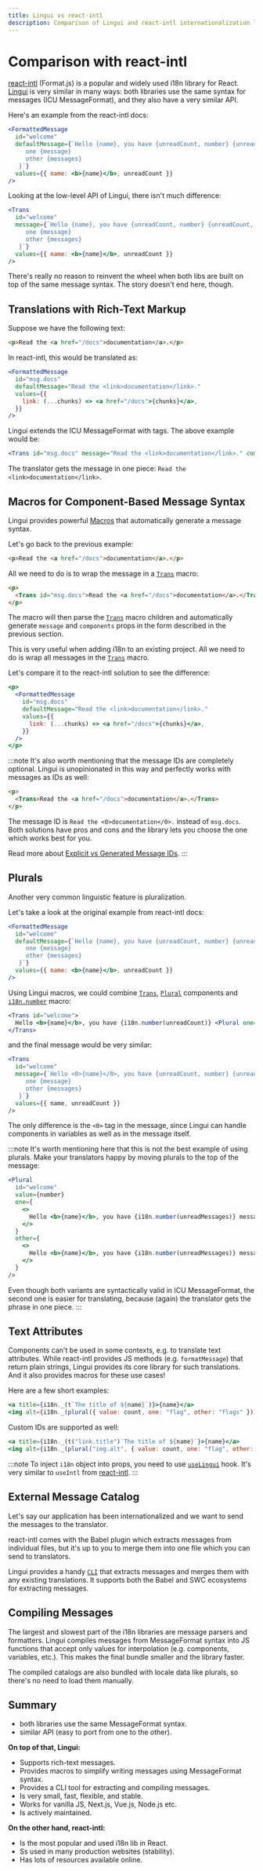 ```yaml
---
title: Lingui vs react-intl
description: Comparison of Lingui and react-intl internationalization libraries
---
```


# Comparison with react-intl

[react-intl](https://github.com/formatjs/formatjs) (Format.js) is a popular and widely used i18n library for React. [Lingui](https://github.com/lingui/js-lingui) is very similar in many ways: both libraries use the same syntax for messages (ICU MessageFormat), and they also have a very similar API.

Here's an example from the react-intl docs:

```jsx
<FormattedMessage
  id="welcome"
  defaultMessage={`Hello {name}, you have {unreadCount, number} {unreadCount, plural,
     one {message}
     other {messages}
   }`}
  values={{ name: <b>{name}</b>, unreadCount }}
/>
```

Looking at the low-level API of Lingui, there isn't much difference:

```jsx
<Trans
  id="welcome"
  message={`Hello {name}, you have {unreadCount, number} {unreadCount, plural,
     one {message}
     other {messages}
   }`}
  values={{ name: <b>{name}</b>, unreadCount }}
/>
```

There's really no reason to reinvent the wheel when both libs are built on top of the same message syntax. The story doesn't end here, though.

## Translations with Rich-Text Markup

Suppose we have the following text:

```html
<p>Read the <a href="/docs">documentation</a>.</p>
```

In react-intl, this would be translated as:

```jsx
<FormattedMessage
  id="msg.docs"
  defaultMessage="Read the <link>documentation</link>."
  values={{
    link: (...chunks) => <a href="/docs">{chunks}</a>,
  }}
/>
```

Lingui extends the ICU MessageFormat with tags. The above example would be:

```jsx
<Trans id="msg.docs" message="Read the <link>documentation</link>." components={{ link: <a href="/docs" /> }} />
```

The translator gets the message in one piece: `Read the <link>documentation</link>`.

## Macros for Component-Based Message Syntax

Lingui provides powerful [Macros](/docs/ref/macro.mdx) that automatically generate a message syntax.

Let's go back to the previous example:

```html
<p>Read the <a href="/docs">documentation</a>.</p>
```

All we need to do is to wrap the message in a [`Trans`](/docs/ref/macro.mdx#trans) macro:

```html
<p>
  <Trans id="msg.docs">Read the <a href="/docs">documentation</a>.</Trans>
</p>
```

The macro will then parse the [`Trans`](/docs/ref/macro.mdx#trans) macro children and automatically generate `message` and `components` props in the form described in the previous section.

This is very useful when adding i18n to an existing project. All we need to do is wrap all messages in the [`Trans`](/docs/ref/macro.mdx#trans) macro.

Let's compare it to the react-intl solution to see the difference:

```jsx
<p>
  <FormattedMessage
    id="msg.docs"
    defaultMessage="Read the <link>documentation</link>."
    values={{
      link: (...chunks) => <a href="/docs">{chunks}</a>,
    }}
  />
</p>
```

:::note
It's also worth mentioning that the message IDs are completely optional. Lingui is unopinionated in this way and perfectly works with messages as IDs as well:

```html
<p>
  <Trans>Read the <a href="/docs">documentation</a>.</Trans>
</p>
```

The message ID is `Read the <0>documentation</0>.` instead of `msg.docs`. Both solutions have pros and cons and the library lets you choose the one which works best for you.

Read more about [Explicit vs Generated Message IDs](/docs/guides/explicit-vs-generated-ids.md).
:::

## Plurals

Another very common linguistic feature is pluralization.

Let's take a look at the original example from react-intl docs:

```jsx
<FormattedMessage
  id="welcome"
  defaultMessage={`Hello {name}, you have {unreadCount, number} {unreadCount, plural,
     one {message}
     other {messages}
   }`}
  values={{ name: <b>{name}</b>, unreadCount }}
/>
```

Using Lingui macros, we could combine [`Trans`](/docs/ref/macro.mdx#trans), [`Plural`](/docs/ref/macro.mdx#plural-1) components and [`i18n.number`](/docs/ref/core.md#i18n.number) macro:

```jsx
<Trans id="welcome">
  Hello <b>{name}</b>, you have {i18n.number(unreadCount)} <Plural one="message" other="messages" />
</Trans>
```

and the final message would be very similar:

```jsx
<Trans
  id="welcome"
  message={`Hello <0>{name}</0>, you have {unreadCount, number} {unreadCount, plural,
     one {message}
     other {messages}
   }`}
  values={{ name, unreadCount }}
/>
```

The only difference is the `<0>` tag in the message, since Lingui can handle components in variables as well as in the message itself.

:::note
It's worth mentioning here that this is not the best example of using plurals. Make your translators happy by moving plurals to the top of the message:

```jsx
<Plural
  id="welcome"
  value={number}
  one={
    <>
      Hello <b>{name}</b>, you have {i18n.number(unreadMessages)} message.
    </>
  }
  other={
    <>
      Hello <b>{name}</b>, you have {i18n.number(unreadMessages)} messages.
    </>
  }
/>
```

Even though both variants are syntactically valid in ICU MessageFormat, the second one is easier for translating, because (again) the translator gets the phrase in one piece.
:::

## Text Attributes

Components can't be used in some contexts, e.g. to translate text attributes. While react-intl provides JS methods (e.g. `formatMessage`) that return plain strings, Lingui provides its core library for such translations. And it also provides macros for these use cases!

Here are a few short examples:

```jsx
<a title={i18n._(t`The title of ${name}`)}>{name}</a>
<img alt={i18n._(plural({ value: count, one: "flag", other: "flags" }))} src="..." />
```

Custom IDs are supported as well:

```jsx
<a title={i18n._(t("link.title")`The title of ${name}`}>{name}</a>
<img alt={i18n._(plural("img.alt", { value: count, one: "flag", other: "flags" }))} src="..." />
```

:::note
To inject `i18n` object into props, you need to use [`useLingui`](/docs/ref/react.md#uselingui) hook. It's very similar to `useIntl` from [react-intl](https://formatjs.io/docs/react-intl/api/#useintl-hook).
:::

## External Message Catalog

Let's say our application has been internationalized and we want to send the messages to the translator.

react-intl comes with the Babel plugin which extracts messages from individual files, but it's up to you to merge them into one file which you can send to translators.

Lingui provides a handy [`CLI`](/docs/ref/cli.md) that extracts messages and merges them with any existing translations. It supports both the Babel and SWC ecosystems for extracting messages.

## Compiling Messages

The largest and slowest part of the i18n libraries are message parsers and formatters. Lingui compiles messages from MessageFormat syntax into JS functions that accept only values for interpolation (e.g. components, variables, etc.). This makes the final bundle smaller and the library faster.

The compiled catalogs are also bundled with locale data like plurals, so there's no need to load them manually.

## Summary

- both libraries use the same MessageFormat syntax.
- similar API (easy to port from one to the other).

**On top of that, Lingui:**

- Supports rich-text messages.
- Provides macros to simplify writing messages using MessageFormat syntax.
- Provides a CLI tool for extracting and compiling messages.
- Is very small, fast, flexible, and stable.
- Works for vanilla JS, Next.js, Vue.js, Node.js etc.
- Is actively maintained.

**On the other hand, react-intl:**

- Is the most popular and used i18n lib in React.
- Ss used in many production websites (stability).
- Has lots of resources available online.
